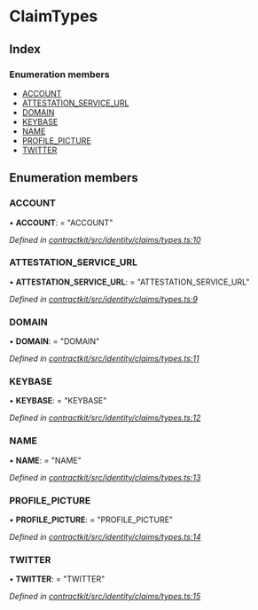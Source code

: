 # ClaimTypes

## Index

### Enumeration members

* [ACCOUNT](../enums/_identity_claims_types_.claimtypes.md#account)
* [ATTESTATION\_SERVICE\_URL](../enums/_identity_claims_types_.claimtypes.md#attestation_service_url)
* [DOMAIN](../enums/_identity_claims_types_.claimtypes.md#domain)
* [KEYBASE](../enums/_identity_claims_types_.claimtypes.md#keybase)
* [NAME](../enums/_identity_claims_types_.claimtypes.md#name)
* [PROFILE\_PICTURE](../enums/_identity_claims_types_.claimtypes.md#profile_picture)
* [TWITTER](../enums/_identity_claims_types_.claimtypes.md#twitter)

## Enumeration members

### ACCOUNT

• **ACCOUNT**: = "ACCOUNT"

_Defined in_ [_contractkit/src/identity/claims/types.ts:10_](https://github.com/celo-org/celo-monorepo/blob/master/packages/contractkit/src/identity/claims/types.ts#L10)

### ATTESTATION\_SERVICE\_URL

• **ATTESTATION\_SERVICE\_URL**: = "ATTESTATION\_SERVICE\_URL"

_Defined in_ [_contractkit/src/identity/claims/types.ts:9_](https://github.com/celo-org/celo-monorepo/blob/master/packages/contractkit/src/identity/claims/types.ts#L9)

### DOMAIN

• **DOMAIN**: = "DOMAIN"

_Defined in_ [_contractkit/src/identity/claims/types.ts:11_](https://github.com/celo-org/celo-monorepo/blob/master/packages/contractkit/src/identity/claims/types.ts#L11)

### KEYBASE

• **KEYBASE**: = "KEYBASE"

_Defined in_ [_contractkit/src/identity/claims/types.ts:12_](https://github.com/celo-org/celo-monorepo/blob/master/packages/contractkit/src/identity/claims/types.ts#L12)

### NAME

• **NAME**: = "NAME"

_Defined in_ [_contractkit/src/identity/claims/types.ts:13_](https://github.com/celo-org/celo-monorepo/blob/master/packages/contractkit/src/identity/claims/types.ts#L13)

### PROFILE\_PICTURE

• **PROFILE\_PICTURE**: = "PROFILE\_PICTURE"

_Defined in_ [_contractkit/src/identity/claims/types.ts:14_](https://github.com/celo-org/celo-monorepo/blob/master/packages/contractkit/src/identity/claims/types.ts#L14)

### TWITTER

• **TWITTER**: = "TWITTER"

_Defined in_ [_contractkit/src/identity/claims/types.ts:15_](https://github.com/celo-org/celo-monorepo/blob/master/packages/contractkit/src/identity/claims/types.ts#L15)

